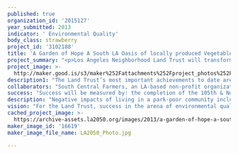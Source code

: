 ```yaml
---
published: true
organization_id: '2015127'
year_submitted: 2013
indicator: ' Environmental Quality'
body_class: strawberry
project_id: '3102188'
title: 'A Garden of Hope A South LA Oasis of locally produced Vegetables and Fruits '
project_summary: "<p>Los Angeles Neighborhood Land Trust will transform an empty nuisance lot, located in a “food desert” in one of LA’s most park-poor areas, into an oasis of healthy food, community green space and economic opportunity. An urban fruit orchard, park and neighborhood farm stand—managed by residents and featuring produce grown by community garden members—will bring fresh foods and a safe place to exercise to a community severely lacking in both.</p>\r\n<p>The project site is a 1-acre abandoned lot at 10500 S. Normandie Avenue, Los Angeles 90044. This is a park-poor unincorporated area of LA County in a zip code where: 54% of annual household incomes are below $25,000; 54% of residents are Latino; 45% are African American; Almost 40% live below the poverty line; 29% have less than a 9th grade education; 41% are under 19; and there are 0.01 park acres per 1,000 people (Predominately white LA neighborhoods enjoy 31.8 acres of park space per 1,000 people).</p>\r\n<p>This densely populated, underserved community does not come close to meeting the National Recreation and Parks Association’s recommendation of 10 acres of park space per 1,000 residents. The area is also what is known as a food desert. The majority of residents are more than 1 mile from a supermarket and most food available is packaged and processed, similar to those offerings found at convenience stores and gas stations. This inequitable distribution of green space and food access is a pressing urban and environmental justice issue which we are addressing with this project. </p>\r\n<p>We recently acquired the site through a donation from LA County and have already secured funds to construct 40 4x8 community garden beds and plant half the trees needed for an urban fruit orchard. As part of First 5 LA's \"Little Green Fingers\" program, we are building a \"tot trail\" (walk/bike/trike area) and learning garden designed for children 0-5 and their family members.</p>\r\n<p>An LA2050 award would allow us to develop the whole site and serve the entire community by bringing open green space and fresh produce. A farm stand will offer fruits, vegetables and herbs grown by local farmers and members of the 40-bed community garden. Those without the time or ability to care for their own plot will still enjoy healthy, low-cost foods and interact with farmers and growers. An urban fruit orchard will provide additional farm stand offerings and a beautiful landscape with plenty of shade. A storage container with a cistern and solar panels will minimize energy needs. Open green space with picnic tables and a climbing wall will provide play and exercise opportunities and respite from the urban environment.</p>\r\n<p>Land Trust Community Organizers will work with residents to form a stewardship committee to assist in maintaining and caring for the site. Resident gardeners will be able to earn extra income by selling their produce and take classes in financial literacy and entrepreneurship. The farm stand will be open to the public. The management of the farm stand will offer additional economic opportunities. A farm manager will partner with external farmers within a 50-mile radius, coordinate food delivery and lead outreach and education efforts, including offering financial classes to resident gardeners. This could include the creation of a farm-box program, wherein subscribers would receive a weekly package of produce and educational materials on how to store and prepare them. In the future, the farm manager could facilitate programs in gardening, nutrition and cooking, bringing together local students, seniors from the senior housing across the street, and those involved with the children's garden. A farm stand assistant will offer support during the farm stand’s hours of operation.</p>\r\n<p>LA2050 funds would be used to: complete the urban fruit orchard; build and maintain a farm stand (with scales, crates, storage, etc.); create farm manager and farm stand assistant positions; and offer financial training.</p>\r\n<p>The Garden of Hope- A South LA Green Oasis will impact the environmental quality of the South LA community by adding a 1-acre green space to this extremely park-poor area. This will have a profound effect on the health of the physical landscape, people and natural habitat.</p>\r\n<p>The natural surfaces will reduce the local heat island effect, counteracting the atmospheric heat caused by the surrounding concrete and other heat-retaining, non-reflective surfaces. Plants and trees will improve air quality and offer permeable surfaces to clean water as it flows to the ocean, reducing urban runoff and pollution. Plant life will attract animals in an otherwise concrete environment, providing a unique urban habitat. </p>\r\n<p>Residents will gain: a safe green space to play, exercise and relax; improved air quality; access to fresh produce; and the ability to transform their neighborhood on social and economic levels.</p>"
project_image: >-
  http://maker.good.is/s3/maker%252Fattachments%252Fproject_photos%252Fimages%252F16619%252Fdisplay%252FLA2050_Photo.jpg=c570x385
description1: "The Land Trust’s most important achievements to date are the creation of 10 parks and gardens in the most underserved areas of LA, adding four acres of green space in 11 years. Our mission is to build healthier, stronger and safer neighborhoods through the creation of urban parks and community gardens. We are dedicated to bringing accessible, recreational green spaces to LA’s most park-poor areas. Through grassroots organizing, community leadership development, and programming, we empower residents in low-income areas to transform their neighborhoods through action, involvement and ownership. This unique and highly effective business model delivers parks and gardens where they are needed most, eliminating bureaucracy and assuring long-term sustainability. Based on census tract data, we currently serve approximately 21,240 residents annually with our parks and gardens, and will add the equivalent of seven football fields of green space by 2015. \r\n\r\nIn 2012, we completed six projects, including: building two new parks (Fox & Laurel Park & Community Garden, set to open summer 2013); a new children’s community garden (Mariposa-Nabi); a community garden at an existing park (Unidad); and a major remodel of another garden (MC Francis). Through a tax default process for non-profits, we were able to purchase an existing garden (Glazer) and protect it from public auction. We worked with committee members to hold 50 community meetings, 15 cleanups and 10 community-led events, and offered leadership training and educational and recreational programming. \r\n\r\nIn a general sense, our most important achievement is the creation and implementation of a unique methodology. We emphasize grassroots organizing and community involvement in the creation and management of our spaces. We work with the community to identify vacant land in low-income areas for future park and garden sites. Properties are acquired fee-simple or leased and held in perpetuity to ensure protection of the site. Outreach is performed in the surrounding ¼ mile, mobilizing nonprofits, schools, parents, health clinics and community groups. Meetings are held to see if residents want a park and what facilities they desire. Community Organizers help residents create a park stewardship committee, identify neighborhood needs and train volunteers to spearhead planning, development and maintenance. Whether the goal is to grow fresh foods, provide after-school activities or create a place of beauty, projects fulfill community needs. Our management approach ensures long-term community involvement, proper maintenance and stewardship."
collaborators: "South Central Farmers, an LA-based non-profit organization, will offer guidance, mentorship and possibly training to the farm manager and farm stand assistant. Our additional partners will include: LA Conservation Corps, The Better World Group, LA Community Garden Council, and UC Cooperative Extension.\r\n\r\nOur project has strong support from LA County Supervisor Mark-Ridley-Thomas (SD2), the community, local businesses, schools and senior centers."
success: "Success will be measured by: the completion of the 105th & Normandie Green Oasis Community Farm Stand, Urban Fruit Orchard and Park site; the hiring of a farm manager and farm stand assistant; the opening and continued operation of the farm stand; and the community revenue generated by the farm stand.\r\n\r\nThe long-term result will be the empowerment of the community to create an infrastructure of stakeholders invested in community improvement, leading to increased health, safety and quality of life. Success will be based on important milestones in the community organizing, development, construction and implementation stages. The project will be managed through the various milestones, culminating in the opening of the site.\r\n\r\nOur evaluation will include working closely with the community throughout the planning and development stages of the project to ensure it meets neighborhood needs. We will evaluate the success of this process by delivering the green space to the community with the support of the farm manager and farm stand assistant.\r\n\r\nWe will collect quantitative and qualitative information to ensure we are maximizing the project’s capacity to be a force for positive change. Community Organizers will conduct a year-end assessment to evaluate programming, partnerships, maintenance and community safety. This evaluation will inform goal setting and strategies for the following year."
description: "Negative impacts of living in a park-poor community include increased health problems and decreased quality of life. A new study found that 36% of LA children are overweight and the city’s Latino and African-American populations have higher than average rates of obesity. The cause is clearly related to the fact that they do not have access to fresh foods or safe places to exercise and recreate. Parks, gardens and farm stands play a fundamental role in the well-being of communities, providing places to play, to exercise and to access fresh produce.\r\n\r\nPublic health studies of urban communities have found that parks and gardens provide residents positive and cumulative health benefits including: lower rates of obesity and diabetes; lower blood pressure and cholesterol levels; fewer minor medical complaints; lower self-reported stress levels; lower rates of crime and domestic violence; and improved air and water quality. Children living within 2/3 of a mile from a park can be up to 500% more likely to have a healthy weight, and exposure to nature can reduce stress by almost 1/3. However, without the Land Trust project, the underserved community surrounding 105th & Normandie will have little opportunity to reap these health and social benefits.\r\n\r\nOur project will provide a 1-acre green space, transforming a food desert into a neighborhood green oasis, providing a plentiful source of fresh, healthy food. We estimate serving 3,000 to 5,000 annually. Residents will have easy access to inexpensive, local and seasonal produce that can be used as the foundation for a healthy lifestyle. Children will benefit from an early introduction to healthy eating and the farm-to-table concept and explore appealing alternatives to the processed, unhealthy foods that form the majority of edible offerings in food deserts. Gardening has been demonstrated to increase children's nutrition knowledge and preference regarding fruit and vegetable consumption and to change behaviors regarding vegetable consumption. By lending a hand in the community garden and interacting with farm stand employees, children will form meaningful connections with their food and establish healthy habits from a young age. Open green spaces will enable residents to exercise and recreate in a safe environment.\r\n\r\nEconomic opportunities will further benefit the community. Community garden members will be able to sell the produce they grow on-site and take financial literacy classes. The farm manager and farm stand assistant will provide employment for additional residents.\r\n\r\nSocial and cultural strife are serious issues facing the 105th & Normandie community. Our project will offer opportunities for positive interactions among neighbors, who may have few occasions to get to know one another. Whether trading produce, offering gardening tips or simply sharing a bench, residents will strengthen relationships within their community."
vision: "For the Land Trust, success in the arena of environmental quality would mean equitable amounts of green space for all LA residents, at least meeting the National Recreation and Parks Association’s recommendation of 10 acres of park space per 1,000 residents. LA would no longer have the least access to parks compared to seven major U.S. cities and would, instead, stand as a nationwide example of a more livable urban environment. \r\n\r\nThe Garden of Hope, A Green Oasis Community Farm Stand, Urban Fruit Orchard and Park would serve as a model for dozens of similar sites throughout LA. All urban neighborhoods would include natural green spaces for play, exercise and recreation, and building developers would construct them as fundamental components of all new site plans. Community farm stands would replace convenience stores as heavily-trafficked food shopping areas making food deserts a relic of the past. Children would see, feel, taste and grow a myriad of fruits and vegetables from a very young age, establishing good eating habits and growing into environmental stewards.\r\n\r\nAs a result of the increased green space, air quality would continue to improve and bees, migratory birds and other beneficial species would frequent the city’s plethora of urban parks and gardens. Quality of life and health, particularly in low-income communities of color, would drastically improve, and rates of asthma, obesity, diabetes, depression and other chronic diseases would plummet. Schools would utilize 105th & Normandie and other garden and park sites as resources for food, scientific and agricultural learning, and physical education.\r\n\r\nRegardless of color and socioeconomic status, LA residents would be within easy walking distance of a park, garden and farm stand offering fresh fruits and vegetables. Inequalities of green space would be rectified and low-income communities of color would have as much access to green space as affluent, white communities.\r\n\r\nIn short, the LA environment would transform from a force hindering human development to one enhancing human development.\r\n\r\nFor the Land Trust, we would continue to be guided by the specific needs and desires of the communities we serve, striving to offer life-changing community spaces, programs and resources."
cached_project_image: >-
  https://archive-assets.la2050.org/images/2013/a-garden-of-hope-a-south-la-oasis-of-locally-produced-vegetables-and-fruits/maker.good.is/s3/maker%252Fattachments%252Fproject_photos%252Fimages%252F16619%252Fdisplay%252FLA2050_Photo.jpg=c570x385.jpg
maker_image_id: '16619'
maker_image_file_name: LA2050_Photo.jpg

---
```

